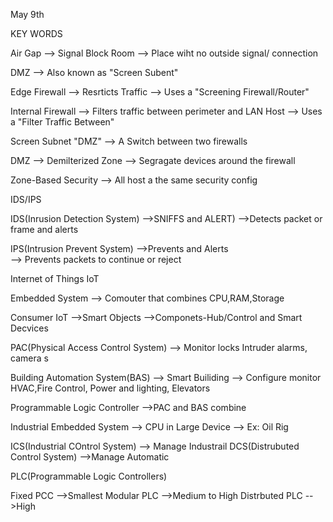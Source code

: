 May 9th 

KEY WORDS







Air Gap 
  --> Signal Block Room
    --> Place wiht no outside signal/ connection

DMZ 
  --> Also known as "Screen Subent"

Edge Firewall
        --> Resrticts Traffic 
        --> Uses a "Screening Firewall/Router"
 
Internal Firewall 
        --> Filters traffic between perimeter and LAN Host
        --> Uses a "Filter Traffic Between"
 
Screen Subnet "DMZ"
        --> A Switch between two firewalls

DMZ   --> Demilterized Zone 
        --> Segragate devices around the firewall

Zone-Based Security 
      --> All host a the same security config 

IDS/IPS 

  IDS(Inrusion Detection System)
      -->SNIFFS and ALERT)
      -->Detects packet or frame and alerts 

  IPS(Intrusion Prevent System)
      -->Prevents and Alerts  
      --> Prevents packets to continue or reject 

  Internet of Things IoT

  Embedded System 
      --> Comouter that combines CPU,RAM,Storage

  Consumer IoT
    -->Smart Objects
      -->Componets-Hub/Control and Smart Decvices

  PAC(Physical Access Control System)
    --> Monitor locks Intruder alarms, camera s

  Building Automation System(BAS)
      --> Smart Builiding 
        --> Configure monitor HVAC,Fire Control, Power and lighting, Elevators 

  Programmable Logic Controller 
    -->PAC and BAS combine 

  Industrial Embedded System 
    --> CPU in Large Device
        --> Ex: Oil Rig 

 ICS(Industrial COntrol System)
     --> Manage Industrail
 DCS(Distrubuted Control System) 
     -->Manage Automatic 

PLC(Programmable Logic Controllers)

Fixed PCC 
  -->Smallest 
Modular PLC
  -->Medium to High 
Distrbuted PLC 
  -->High 
 
